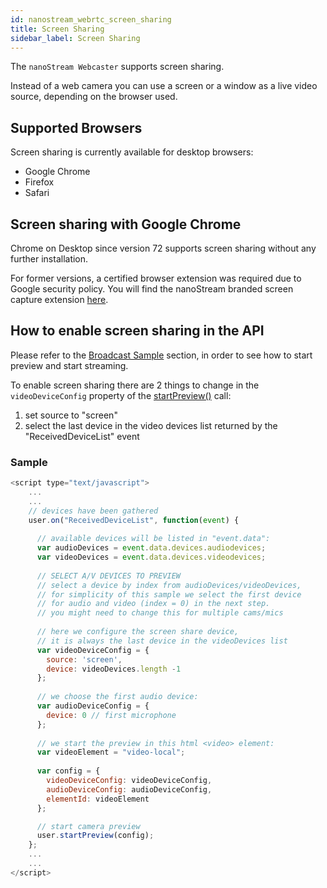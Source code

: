 ```yaml
---
id: nanostream_webrtc_screen_sharing
title: Screen Sharing
sidebar_label: Screen Sharing
---
```


The `nanoStream Webcaster` supports screen sharing.

Instead of a web camera you can use a screen or a window as a live video source, depending on the browser used.

## Supported Browsers

Screen sharing is currently available for desktop browsers:

  * Google Chrome
  * Firefox
  * Safari


## Screen sharing with Google Chrome

Chrome on Desktop since version 72 supports screen sharing without any further installation.

For former versions, a certified browser extension was required due to Google security policy.
You will find the nanoStream branded screen capture extension [here](https://chrome.google.com/webstore/detail/nanostream-screen-capture/jfjljfmoopheadghnkjbonkmgbkjhjdo).

## How to enable screen sharing in the API

Please refer to the [Broadcast Sample](./nanostream_webrtc_getting_started#minimal-broadcast-sample) section, in order to see how to start preview and start streaming.

To enable screen sharing there are 2 things to change in the `videoDeviceConfig` property of the [startPreview()](./nanostream_webrtc_api#startpreviewconfig) call:

1) set source to "screen"
2) select the last device in the video devices list returned by the "ReceivedDeviceList" event

### Sample

```javascript
<script type="text/javascript">
    ...
    ...
    // devices have been gathered
    user.on("ReceivedDeviceList", function(event) {
    
      // available devices will be listed in "event.data":
      var audioDevices = event.data.devices.audiodevices;
      var videoDevices = event.data.devices.videodevices;
    
      // SELECT A/V DEVICES TO PREVIEW 
      // select a device by index from audioDevices/videoDevices,
      // for simplicity of this sample we select the first device
      // for audio and video (index = 0) in the next step.
      // you might need to change this for multiple cams/mics 
 
      // here we configure the screen share device,
      // it is always the last device in the videoDevices list
      var videoDeviceConfig = {
        source: 'screen',
        device: videoDevices.length -1 
      };
          
      // we choose the first audio device:
      var audioDeviceConfig = {
        device: 0 // first microphone
      };
    
      // we start the preview in this html <video> element:
      var videoElement = "video-local"; 
      
      var config = {
        videoDeviceConfig: videoDeviceConfig,
        audioDeviceConfig: audioDeviceConfig,
        elementId: videoElement
      };

      // start camera preview
      user.startPreview(config);
    };
    ...
    ...
</script>
```
